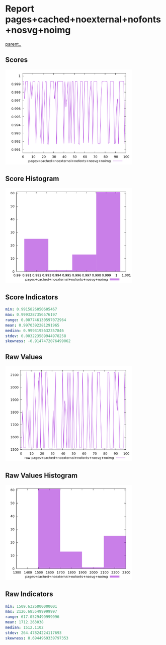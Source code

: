 # Report pages+cached+noexternal+nofonts+nosvg+noimg

[parent..](./..)  


## Scores

![score](./score.png)  

## Score Histogram

![hist](./hist.png)  

## Score Indicators

```yaml
min: 0.9915826050605467
max: 0.9993287356576197
range: 0.007746130597072964
mean: 0.9970392281291965
median: 0.9993195632357846
stdev: 0.003223589944978258
skewness: -0.9147472076499062

```

## Raw Values

![raw](./raw.png)  

## Raw Values Histogram

![raw hist](./raw_hist.png)  

## Raw Indicators

```yaml
min: 1509.6326000000001
max: 2126.6855499999997
range: 617.0529499999996
mean: 1712.263038
median: 1512.1102
stdev: 264.47824224117693
skewness: 0.6944969339797353

```

<style>
  img {
    max-width: 80%;
  }
</style>
      
